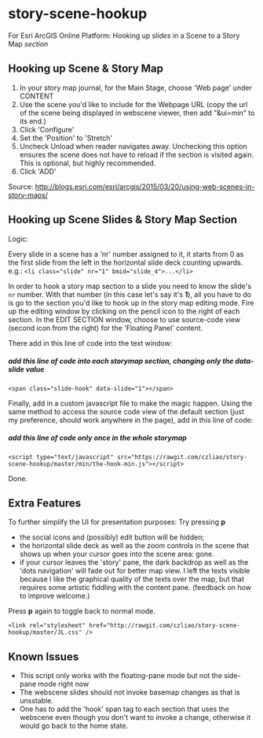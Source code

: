 # story-scene-hookup
For Esri ArcGIS Online Platform: Hooking up *slides* in a Scene to a Story Map *section*

## Hooking up Scene & Story Map
1. In your story map journal, for the Main Stage, choose 'Web page' under CONTENT
2. Use the scene you'd like to include for the Webpage URL (copy the url of the scene being displayed in webscene viewer, then add "&ui=min" to its end.)
3. Click 'Configure'
4. Set the 'Position' to 'Stretch'
5. Uncheck Unload when reader navigates away. Unchecking this option ensures the scene does not have to reload if the section is visited again. This is optional, but highly recommended.
6. Click 'ADD'

Source: http://blogs.esri.com/esri/arcgis/2015/03/20/using-web-scenes-in-story-maps/

## Hooking up Scene **Slides** & Story Map **Section**

Logic:

Every slide in a scene has a 'nr' number assigned to it, it starts from 0 as the first slide from the left in the horizontal slide deck counting upwards. e.g.: `<li class="slide" nr="1" bmid="slide_4">...</li>`

In order to hook a story map section to a slide you need to know the slide's `nr` number. With that number (in this case let's say it's **1**), all you have to do is go to the section you'd like to hook up in the story map editing mode. Fire up the editing window by clicking on the pencil icon to the right of each section. In the EDIT SECTION window, choose to use source-code view (second icon from the right) for the 'Floating Panel' content.

There add in this line of code into the text window:
##### add this line of code into each storymap section, changing only the data-slide value

```
<span class="slide-hook" data-slide="1"></span>
```

Finally, add in a custom javascript file to make the magic happen. Using the same method to access the source code view of the default section (just my preference, should work anywhere in the page), add in this line of code:
##### add this line of code only once in the whole storymap
```
<script type="text/javascript" src="https://rawgit.com/czliao/story-scene-hookup/master/min/the-hook-min.js"></script>
```

Done.

## Extra Features

To further simplify the UI for presentation purposes: Try pressing **p**

- the social icons and (possibly) edit button will be hidden;
- the horizontal slide deck as well as the zoom controls in the scene that shows up when your cursor goes into the scene area: gone.
- if your cursor leaves the 'story' pane, the dark backdrop as well as the 'dots navigation' will fade out for better map view. I left the texts visible because I like the graphical quality of the texts over the map, but that requires some artistic fiddling with the content pane. (feedback on how to improve welcome.)

Press **p** again to toggle back to normal mode.
```
<link rel="stylesheet" href="http://rawgit.com/czliao/story-scene-hookup/master/JL.css" />
```

## Known Issues
- This script only works with the floating-pane mode but not the side-pane mode right now
- The webscene slides should not invoke basemap changes as that is unsstable.
- One has to add the 'hook' span tag to each section that uses the webscene even though you don't want to invoke a change, otherwise it would go back to the home state.
